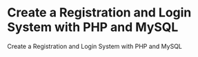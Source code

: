 # Create a Registration and Login System with PHP and MySQL
Create a Registration and Login System with PHP and MySQL
